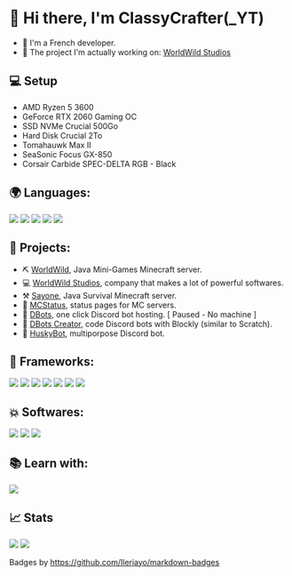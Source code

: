 # 👋 Hi there, I'm ClassyCrafter(\_YT)
- 💬 I'm a French developer.
- 📌 The project I'm actually working on: [WorldWild Studios](https://worldwild.studio)

## 💻 Setup
- AMD Ryzen 5 3600
- GeForce RTX 2060 Gaming OC
- SSD NVMe Crucial 500Go
- Hard Disk Crucial 2To
- Tomahauwk Max II
- SeaSonic Focus GX-850
- Corsair Carbide SPEC-DELTA RGB - Black

## 🌍 Languages:
<p>
    <img src="https://img.shields.io/badge/HTML5-E34F26?style=for-the-badge&logo=html5&logoColor=white" />
    <img src="https://img.shields.io/badge/CSS3-1572B6?style=for-the-badge&logo=css3&logoColor=white" />
    <img src="https://img.shields.io/badge/JavaScript-323330?style=for-the-badge&logo=javascript&logoColor=F7DF1E" />
    <img src="https://img.shields.io/badge/Python-14354C?style=for-the-badge&logo=python&logoColor=white" />
    <img src="https://img.shields.io/badge/Java-ED8B00?style=for-the-badge&logo=java&logoColor=white" />
</p>

## 🎨 Projects:
- ⛏️ [WorldWild](https://www.worldwildmc.fr), Java Mini-Games Minecraft server.
- 💻 [WorldWild Studios](https://worldwild.studio), company that makes a lot of powerful softwares.
- ⚒️ [Sayone](https://sayone.worldwildmc.fr), Java Survival Minecraft server.
- 🧰 [MCStatus](https://mcstatus.worldwildmc.fr), status pages for MC servers.
- 🤖 [DBots](https://dbots.worldwildmc.fr), one click Discord bot hosting. [ Paused - No machine ]
- 🔧 [DBots Creator](https://dbots.worldwildmc.fr), code Discord bots with Blockly (similar to Scratch).
- 🐺 [HuskyBot](https://huskybot-site.thedoghusky.repl.co), multiporpose Discord bot.

## 🚀 Frameworks:
<p>
    <img src="https://img.shields.io/badge/Node.js-43853D?style=for-the-badge&logo=node.js&logoColor=white" />
    <img src="https://img.shields.io/badge/npm-CB3837?style=for-the-badge&logo=npm&logoColor=white" />
    <img src="https://img.shields.io/badge/Bootstrap-563D7C?style=for-the-badge&logo=bootstrap&logoColor=white" />
    <img src="https://img.shields.io/badge/Spring-6DB33F?style=for-the-badge&logo=spring&logoColor=white" />
    <img src="https://img.shields.io/badge/Flask-000000?style=for-the-badge&logo=flask&logoColor=white" />
    <img src="https://img.shields.io/badge/Heroku-430098?style=for-the-badge&logo=heroku&logoColor=white" />
    <img src="https://img.shields.io/badge/Thymeleaf-%23005C0F.svg?style=for-the-badge&logo=Thymeleaf&logoColor=white" />
 </p>

## 💥 Softwares:
<p>
    <img src="https://img.shields.io/badge/Visual_Studio_Code-0078D4?style=for-the-badge&logo=visual%20studio%20code&logoColor=white" />
    <img src="https://img.shields.io/badge/Spring_Tools_Suite_4-6DB33F?style=for-the-badge&logo=spring&logoColor=white" />
    <img src="https://img.shields.io/badge/Replit-%230D101E.svg?style=for-the-badge&logo=replit&logoColor=white" />
</p>

## 📚 Learn with:
<p>
    <a href="https://codecademy.com"><img src="https://img.shields.io/badge/Codecademy-FFF0E5?style=for-the-badge&logo=codecademy&logoColor=1F243A" /></a>
</p>

## 📈 Stats
<img src="https://github-readme-stats.vercel.app/api?username=TheDogHusky&theme=blue-green" />
<img src="https://github-readme-stats.vercel.app/api/top-langs/?username=TheDogHusky&theme=blue-green" />


Badges by https://github.com/Ileriayo/markdown-badges

